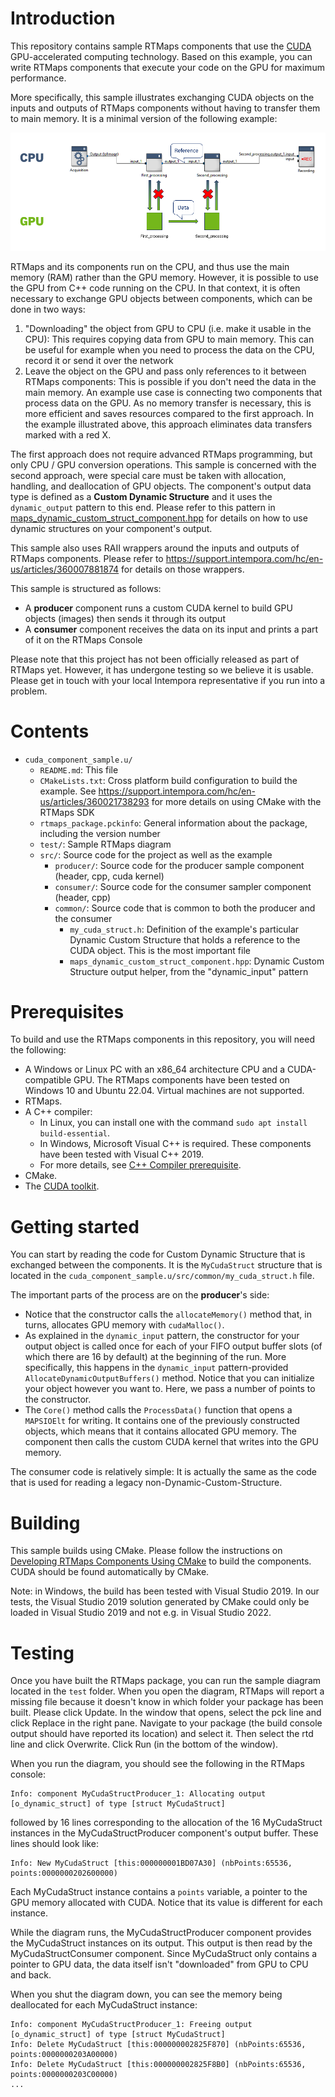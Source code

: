 # Introduction

This repository contains sample RTMaps components that use the [CUDA](https://developer.nvidia.com/cuda-toolkit) GPU-accelerated computing technology. Based on this example, you can write RTMaps components that execute your code on the GPU for maximum performance.

More specifically, this sample illustrates exchanging CUDA objects on the inputs and outputs of RTMaps components without having to transfer them to main memory. It is a minimal version of the following example:

![Processing pipeline](pipeline.png)

RTMaps and its components run on the CPU, and thus use the main memory (RAM) rather than the GPU memory. However, it is possible to use the GPU from C++ code running on the CPU. In that context, it is often necessary to exchange GPU objects between components, which can be done in two ways:
1. "Downloading" the object from GPU to CPU (i.e. make it usable in the CPU): This requires copying data from GPU to main memory. This can be useful for example when you need to process the data on the CPU, record it or send it over the network
2. Leave the object on the GPU and pass only references to it between RTMaps components: This is possible if you don't need the data in the main memory. An example use case is connecting two components that process data on the GPU. As no memory transfer is necessary, this is more efficient and saves resources compared to the first approach. In the example illustrated above, this approach eliminates data transfers marked with a red X.

The first approach does not require advanced RTMaps programming, but only CPU / GPU conversion operations. This sample is concerned with the second approach, were special care must be taken with allocation, handling, and deallocation of GPU objects. The component's output data type is defined as a **Custom Dynamic Structure** and it uses the `dynamic_output` pattern to this end. Please refer to this pattern in [maps_dynamic_custom_struct_component.hpp](src/common/maps_dynamic_custom_struct_component.hpp) for details on how to use dynamic structures on your component's output.

This sample also uses RAII wrappers around the inputs and outputs of RTMaps components. Please refer to https://support.intempora.com/hc/en-us/articles/360007881874 for details on those wrappers.

This sample is structured as follows:
* A **producer** component runs a custom CUDA kernel to build GPU objects (images) then sends it through its output
* A **consumer** component receives the data on its input and prints a part of it on the RTMaps Console

Please note that this project has not been officially released as part of RTMaps yet. However, it has undergone testing so we believe it is usable. Please get in touch with your local Intempora representative if you run into a problem.

# Contents

*  `cuda_component_sample.u/`
	* `README.md`: This file
	* `CMakeLists.txt`: Cross platform build configuration to build the example. See https://support.intempora.com/hc/en-us/articles/360021738293 for more details on using CMake with the RTMaps SDK
	* `rtmaps_package.pckinfo`: General information about the package, including the version number
	* `test/`: Sample RTMaps diagram
	* `src/`: Source code for the project as well as the example
		* `producer/`: Source code for the producer sample component (header, cpp, cuda kernel)
		* `consumer/`: Source code for the consumer sampler component (header, cpp)
		* `common/`: Source code that is common to both the producer and the consumer
			* `my_cuda_struct.h`: Definition of the example's particular Dynamic Custom Structure that holds a reference to the CUDA object. This is the most important file
			* `maps_dynamic_custom_struct_component.hpp`: Dynamic Custom Structure output helper, from the "dynamic_input" pattern


# Prerequisites

To build and use the RTMaps components in this repository, you will need the following:
*  A Windows or Linux PC with an x86_64 architecture CPU and a CUDA-compatible GPU. The RTMaps components have been tested on Windows 10 and Ubuntu 22.04. Virtual machines are not supported.
*  RTMaps.
*  A C++ compiler:
   *  In Linux, you can install one with the command `sudo apt install build-essential`.
   *  In Windows, Microsoft Visual C++ is required. These components have been tested with Visual C++ 2019.
   *  For more details, see [C++ Compiler prerequisite](https://support.intempora.com/hc/en-us/articles/360021738293#c-compiler).
*  CMake.
*  The [CUDA toolkit](https://developer.nvidia.com/cuda-downloads).

# Getting started

You can start by reading the code for Custom Dynamic Structure that is exchanged between the components. It is the `MyCudaStruct` structure that is located in the `cuda_component_sample.u/src/common/my_cuda_struct.h` file.

The important parts of the process are on the **producer**'s side:

*  Notice that the constructor calls the `allocateMemory()` method that, in turns, allocates GPU memory with `cudaMalloc()`.
*  As explained in the `dynamic_input` pattern, the constructor for your output object is called once for each of your FIFO output buffer slots (of which there are 16 by default) at the beginning of the run. More specifically, this happens in the `dynamic_input` pattern-provided `AllocateDynamicOutputBuffers()` method. Notice that you can initialize your object however you want to. Here, we pass a number of points to the constructor.
*  The `Core()` method calls the `ProcessData()` function that opens a `MAPSIOElt` for writing. It contains one of the previously constructed objects, which means that it contains allocated GPU memory. The component then calls the custom CUDA kernel that writes into the GPU memory.

The consumer code is relatively simple: It is actually the same as the code that is used for reading a legacy non-Dynamic-Custom-Structure.

# Building

This sample builds using CMake. Please follow the instructions on [Developing RTMaps Components Using CMake](https://support.intempora.com/hc/en-us/articles/360021738293) to build the components. CUDA should be found automatically by CMake.

Note: in Windows, the build has been tested with Visual Studio 2019. In our tests, the Visual Studio 2019 solution generated by CMake could only be loaded in Visual Studio 2019 and not e.g. in Visual Studio 2022.

# Testing

Once you have built the RTMaps package, you can run the sample diagram located in the `test` folder. When you open the diagram, RTMaps will report a missing file because it doesn't know in which folder your package has been built. Please click Update. In the window that opens, select the pck line and click Replace in the right pane. Navigate to your package (the build console output should have reported its location) and select it. Then select the rtd line and click Overwrite. Click Run (in the bottom of the window).

When you run the diagram, you should see the following in the RTMaps console:
```
Info: component MyCudaStructProducer_1: Allocating output [o_dynamic_struct] of type [struct MyCudaStruct]
```
followed by 16 lines corresponding to the allocation of the 16 MyCudaStruct instances in the MyCudaStructProducer component's output buffer. These lines should look like:
```
Info: New MyCudaStruct [this:000000001BD07A30] (nbPoints:65536, points:0000000202600000)
```
Each MyCudaStruct instance contains a `points` variable, a pointer to the GPU memory allocated with CUDA. Notice that its value is different for each instance.

While the diagram runs, the MyCudaStructProducer component provides the MyCudaStruct instances on its output. This output is then read by the MyCudaStructConsumer component. Since MyCudaStruct only contains a pointer to GPU data, the data itself isn't "downloaded" from GPU to CPU and back.

When you shut the diagram down, you can see the memory being deallocated for each MyCudaStruct instance:
```
Info: component MyCudaStructProducer_1: Freeing output [o_dynamic_struct] of type [struct MyCudaStruct]
Info: Delete MyCudaStruct [this:000000002825F870] (nbPoints:65536, points:0000000203A00000)
Info: Delete MyCudaStruct [this:000000002825F8B0] (nbPoints:65536, points:0000000203C00000)
...
```
